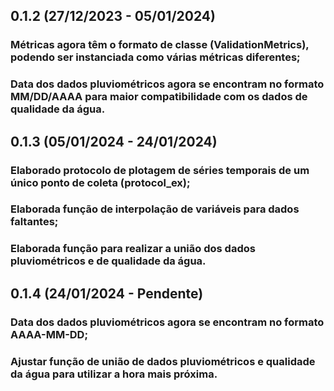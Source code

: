 
## 0.1.2 (27/12/2023 - 05/01/2024)

### Métricas agora têm o formato de classe (ValidationMetrics), podendo ser instanciada como várias métricas diferentes;
### Data dos dados pluviométricos agora se encontram no formato MM/DD/AAAA para maior compatibilidade com os dados de qualidade da água.

## 0.1.3 (05/01/2024 - 24/01/2024)

### Elaborado protocolo de plotagem de séries temporais de um único ponto de coleta (protocol_ex);
### Elaborada função de interpolação de variáveis para dados faltantes;
### Elaborada função para realizar a união dos dados pluviométricos e de qualidade da água.

## 0.1.4 (24/01/2024 - Pendente)

### Data dos dados pluviométricos agora se encontram no formato AAAA-MM-DD;
### Ajustar função de união de dados pluviométricos e qualidade da água para utilizar a hora mais próxima.